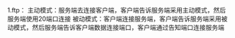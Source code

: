 1.ftp：
主动模式：服务端去连接客户端，客户端告诉服务端采用主动模式，然后服务端使用20端口连接
被动模式：客户端连接服务端，客户端告诉服务端采用被动模式，然后服务端告诉客户端数据连接端口，客户端通过告知端口连接服务端